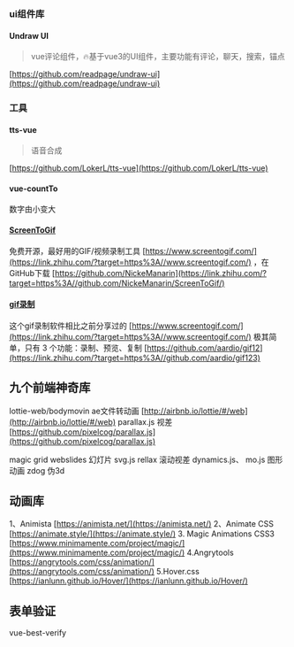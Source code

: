 ### ui组件库
#### Undraw UI
> vue评论组件，🔥基于vue3的UI组件，主要功能有评论，聊天，搜索，锚点

[https://github.com/readpage/undraw-ui](https://github.com/readpage/undraw-ui)

### 工具
#### tts-vue
> 语音合成

[https://github.com/LokerL/tts-vue](https://github.com/LokerL/tts-vue)

#### vue-countTo
数字由小变大

#### [ScreenToGif](https://link.zhihu.com/?target=https%3A//sushengbuhuo.github.io/blog/%23/blog/windows%25E8%25BD%25AF%25E4%25BB%25B6%25E7%25B3%25BB%25E5%2588%2597%3Fid%3Dscreentogif)

免费开源，最好用的GIF/视频录制工具 [https://www.screentogif.com/](https://link.zhihu.com/?target=https%3A//www.screentogif.com/) ，在GitHub下载 [https://github.com/NickeManarin](https://link.zhihu.com/?target=https%3A//github.com/NickeManarin/ScreenToGif/)
#### [gif录制](https://link.zhihu.com/?target=https%3A//sushengbuhuo.github.io/blog/%23/blog/windows%25E8%25BD%25AF%25E4%25BB%25B6%25E7%25B3%25BB%25E5%2588%2597%3Fid%3Dgif%25e5%25bd%2595%25e5%2588%25b6)
这个gif录制软件相比之前分享过的 [https://www.screentogif.com/](https://link.zhihu.com/?target=https%3A//www.screentogif.com/) 极其简单，只有 3 个功能：录制、预览、复制 [https://github.com/aardio/gif12](https://link.zhihu.com/?target=https%3A//github.com/aardio/gif123)


## 九个前端神奇库

lottie-web/bodymovin
ae文件转动画
[http://airbnb.io/lottie/#/web](http://airbnb.io/lottie/#/web)
parallax.js 视差
[https://github.com/pixelcog/parallax.js](https://github.com/pixelcog/parallax.js)

magic grid
webslides 幻灯片
svg.js
rellax  滚动视差
dynamics.js、
mo.js  图形动画
zdog 伪3d

## 动画库
1、Animista
[https://animista.net/](https://animista.net/)
2、Animate CSS
[https://animate.style/](https://animate.style/)
3. Magic Animations CSS3
[https://www.minimamente.com/project/magic/](https://www.minimamente.com/project/magic/)
4.Angrytools
[https://angrytools.com/css/animation/](https://angrytools.com/css/animation/)
5.Hover.css
[https://ianlunn.github.io/Hover/](https://ianlunn.github.io/Hover/)

## 表单验证
vue-best-verify

 
